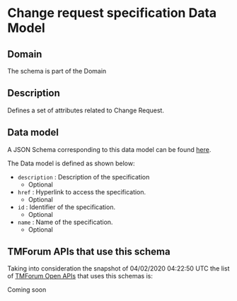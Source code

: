 # Change request specification Data Model

## Domain

The  schema is part of the  Domain

## Description

Defines a set of attributes related to Change Request.

## Data model

A JSON Schema corresponding to this data model can be found
[here](https://github.com/tmforum-rand/schemas/blob/candidates/Common/ChangeRequestSpecification.schema.json).

The Data model is defined as shown below:
- `description` : Description of the specification
  - Optional
- `href` : Hyperlink to access the specification.
  - Optional
- `id` : Identifier of the specification.
  - Optional
- `name` : Name of the specification.
  - Optional




## TMForum APIs that use this schema

Taking into consideration the snapshot of 04/02/2020 04:22:50 UTC the list of [TMForum Open APIs](https://www.tmforum.org/open-apis/) that uses this schemas is:

Coming soon